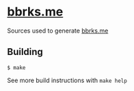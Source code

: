 # [bbrks.me](https://bbrks.me)

Sources used to generate [bbrks.me](https://bbrks.me)

## Building

```
$ make
```

See more build instructions with `make help`
